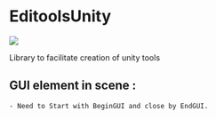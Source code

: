 # EditoolsUnity

![](https://github.com/olivierargentieri/editoolsunity/workflows/.NET%20Core/badge.svg)

Library to facilitate creation of unity tools


## GUI element in scene :
    - Need to Start with BeginGUI and close by EndGUI.
